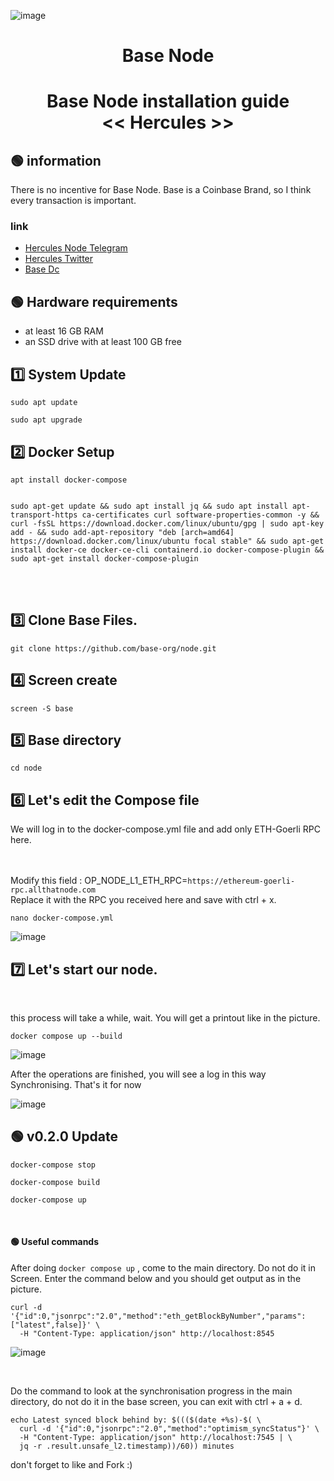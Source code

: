 ![image](https://user-images.githubusercontent.com/101635385/224575552-0347013d-400d-44a0-8ea7-955bb2fde062.png)


<h1 align="center"> Base Node </h1>
<h1 align="center"> Base Node installation guide <br> << Hercules >>
</h1>

## 🟢 information

There is no incentive for Base Node. 
Base is a Coinbase Brand, so I think every transaction is important. <br>


### link
 * [Hercules Node Telegram](https://t.me/HerculesNode)
 * [Hercules Twitter](https://twitter.com/Hercules4413)
 * [Base Dc](https://discord.gg/buildonbase)
 
 ## 🟢 Hardware requirements

 * at least 16 GB RAM
 * an SSD drive with at least 100 GB free
 
 
## :one: System Update
```shell
sudo apt update
```

```shell
sudo apt upgrade
```


## :two: Docker Setup

```shell
apt install docker-compose
```

```shell

sudo apt-get update && sudo apt install jq && sudo apt install apt-transport-https ca-certificates curl software-properties-common -y && curl -fsSL https://download.docker.com/linux/ubuntu/gpg | sudo apt-key add - && sudo add-apt-repository "deb [arch=amd64] https://download.docker.com/linux/ubuntu focal stable" && sudo apt-get install docker-ce docker-ce-cli containerd.io docker-compose-plugin && sudo apt-get install docker-compose-plugin

```
<br><br>

## :three: Clone Base Files.

```
git clone https://github.com/base-org/node.git
```

## :four: Screen create
```
screen -S base
```

## 5️⃣ Base directory
```
cd node
```

## 6️⃣ Let's edit the Compose file

We will log in to the docker-compose.yml file and add only ETH-Goerli RPC here.


<br><br>
Modify this field : OP_NODE_L1_ETH_RPC=`https://ethereum-goerli-rpc.allthatnode.com`
<br>
Replace it with the RPC you received here and save with ctrl + x.


```
nano docker-compose.yml
```

![image](https://user-images.githubusercontent.com/101635385/234244308-142ad22a-fd18-4399-a441-b10a174ebdce.png)



## 7️⃣ Let's start our node.

<br>

this process will take a while, wait. You will get a printout like in the picture. <br>

```
docker compose up --build
```

![image](https://user-images.githubusercontent.com/101635385/224575974-59704a03-6f97-4831-9461-03fee8d00793.png)


After the operations are finished, you will see a log in this way Synchronising. That's it for now

![image](https://user-images.githubusercontent.com/101635385/224576077-60d2aae7-5dbc-42a5-8881-42e7a29afb62.png)



## 🟢 v0.2.0 Update
```shell
docker-compose stop
``` 

```shell
docker-compose build
``` 

```shell
docker-compose up
``` 
 

<br>

#### 🟢 Useful commands


After doing `docker compose up` , come to the main directory. Do not do it in Screen. Enter the command below and you should get output as in the picture.

```
curl -d '{"id":0,"jsonrpc":"2.0","method":"eth_getBlockByNumber","params":["latest",false]}' \
  -H "Content-Type: application/json" http://localhost:8545
```
![image](https://user-images.githubusercontent.com/101635385/224576325-64d53939-3ea7-4527-84b9-e9f8f0aec477.png)

<br>


Do the command to look at the synchronisation progress in the main directory, do not do it in the base screen, you can exit with ctrl + a + d.

```
echo Latest synced block behind by: $((($(date +%s)-$( \
  curl -d '{"id":0,"jsonrpc":"2.0","method":"optimism_syncStatus"}' \
  -H "Content-Type: application/json" http://localhost:7545 | \
  jq -r .result.unsafe_l2.timestamp))/60)) minutes
```


don't forget to like and Fork :)
